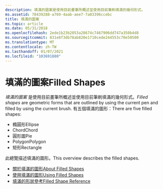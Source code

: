 ```yaml
---
description: 填滿的圖案是使用目前畫筆所概述並使用目前筆刷填滿的幾何形式。
ms.assetid: 78439288-a769-4aab-aee7-7a03396ccebc
title: 填滿的圖案
ms.topic: article
ms.date: 05/31/2018
ms.openlocfilehash: 2ede1b23b2053a28674c7467906dd747a350b4d8
ms.sourcegitcommit: 831e8f3db78ab820e1710cede244553c70e50500
ms.translationtype: MT
ms.contentlocale: zh-TW
ms.lasthandoff: 01/07/2021
ms.locfileid: "103691880"
---
```

# <a name="filled-shapes"></a><span data-ttu-id="e1bcc-103">填滿的圖案</span><span class="sxs-lookup"><span data-stu-id="e1bcc-103">Filled Shapes</span></span>

<span data-ttu-id="e1bcc-104">*填滿的圖案* 是使用目前畫筆所概述並使用目前筆刷填滿的幾何形式。</span><span class="sxs-lookup"><span data-stu-id="e1bcc-104">*Filled shapes* are geometric forms that are outlined by using the current pen and filled by using the current brush.</span></span> <span data-ttu-id="e1bcc-105">有五個填滿的圖形：</span><span class="sxs-lookup"><span data-stu-id="e1bcc-105">There are five filled shapes:</span></span>

-   <span data-ttu-id="e1bcc-106">橢圓形</span><span class="sxs-lookup"><span data-stu-id="e1bcc-106">Ellipse</span></span>
-   <span data-ttu-id="e1bcc-107">Chord</span><span class="sxs-lookup"><span data-stu-id="e1bcc-107">Chord</span></span>
-   <span data-ttu-id="e1bcc-108">圓形圖</span><span class="sxs-lookup"><span data-stu-id="e1bcc-108">Pie</span></span>
-   <span data-ttu-id="e1bcc-109">Polygon</span><span class="sxs-lookup"><span data-stu-id="e1bcc-109">Polygon</span></span>
-   <span data-ttu-id="e1bcc-110">矩形</span><span class="sxs-lookup"><span data-stu-id="e1bcc-110">Rectangle</span></span>

<span data-ttu-id="e1bcc-111">此總覽描述填滿的圖形。</span><span class="sxs-lookup"><span data-stu-id="e1bcc-111">This overview describes the filled shapes.</span></span>

-   [<span data-ttu-id="e1bcc-112">關於填滿的圖形</span><span class="sxs-lookup"><span data-stu-id="e1bcc-112">About Filled Shapes</span></span>](about-filled-shapes.md)
-   [<span data-ttu-id="e1bcc-113">使用填滿的圖形</span><span class="sxs-lookup"><span data-stu-id="e1bcc-113">Using Filled Shapes</span></span>](using-filled-shapes.md)
-   [<span data-ttu-id="e1bcc-114">填滿的形狀參考</span><span class="sxs-lookup"><span data-stu-id="e1bcc-114">Filled Shape Reference</span></span>](filled-shape-reference.md)

 

 



